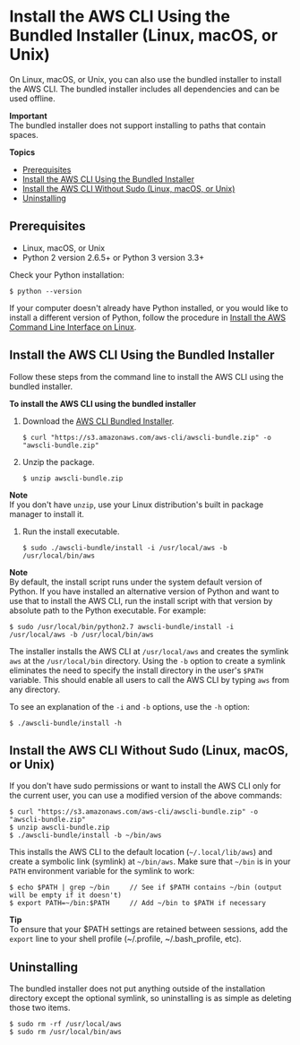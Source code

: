 # Install the AWS CLI Using the Bundled Installer \(Linux, macOS, or Unix\)<a name="awscli-install-bundle"></a>

On Linux, macOS, or Unix, you can also use the bundled installer to install the AWS CLI\. The bundled installer includes all dependencies and can be used offline\.

**Important**  
The bundled installer does not support installing to paths that contain spaces\.

**Topics**
+ [Prerequisites](#install-bundle-other-os-prereq)
+ [Install the AWS CLI Using the Bundled Installer](#install-bundle-other)
+ [Install the AWS CLI Without Sudo \(Linux, macOS, or Unix\)](#install-bundle-user)
+ [Uninstalling](#install-bundle-uninstall)

## Prerequisites<a name="install-bundle-other-os-prereq"></a>
+ Linux, macOS, or Unix
+ Python 2 version 2\.6\.5\+ or Python 3 version 3\.3\+

Check your Python installation:

```
$ python --version
```

If your computer doesn't already have Python installed, or you would like to install a different version of Python, follow the procedure in [Install the AWS Command Line Interface on Linux](awscli-install-linux.md)\.

## Install the AWS CLI Using the Bundled Installer<a name="install-bundle-other"></a>

Follow these steps from the command line to install the AWS CLI using the bundled installer\.

**To install the AWS CLI using the bundled installer**

1. Download the [AWS CLI Bundled Installer](https://s3.amazonaws.com/aws-cli/awscli-bundle.zip)\.

   ```
   $ curl "https://s3.amazonaws.com/aws-cli/awscli-bundle.zip" -o "awscli-bundle.zip"
   ```

1. Unzip the package\.

   ```
   $ unzip awscli-bundle.zip
   ```
**Note**  
If you don't have `unzip`, use your Linux distribution's built in package manager to install it\.

1. Run the install executable\.

   ```
   $ sudo ./awscli-bundle/install -i /usr/local/aws -b /usr/local/bin/aws
   ```
**Note**  
By default, the install script runs under the system default version of Python\. If you have installed an alternative version of Python and want to use that to install the AWS CLI, run the install script with that version by absolute path to the Python executable\. For example:  

   ```
   $ sudo /usr/local/bin/python2.7 awscli-bundle/install -i /usr/local/aws -b /usr/local/bin/aws
   ```

The installer installs the AWS CLI at `/usr/local/aws` and creates the symlink `aws` at the `/usr/local/bin` directory\. Using the `-b` option to create a symlink eliminates the need to specify the install directory in the user's `$PATH` variable\. This should enable all users to call the AWS CLI by typing `aws` from any directory\.

To see an explanation of the `-i` and `-b` options, use the `-h` option:

```
$ ./awscli-bundle/install -h
```

## Install the AWS CLI Without Sudo \(Linux, macOS, or Unix\)<a name="install-bundle-user"></a>

If you don't have sudo permissions or want to install the AWS CLI only for the current user, you can use a modified version of the above commands:

```
$ curl "https://s3.amazonaws.com/aws-cli/awscli-bundle.zip" -o "awscli-bundle.zip"
$ unzip awscli-bundle.zip
$ ./awscli-bundle/install -b ~/bin/aws
```

This installs the AWS CLI to the default location \(`~/.local/lib/aws`\) and create a symbolic link \(symlink\) at `~/bin/aws`\. Make sure that `~/bin` is in your `PATH` environment variable for the symlink to work:

```
$ echo $PATH | grep ~/bin     // See if $PATH contains ~/bin (output will be empty if it doesn't)
$ export PATH=~/bin:$PATH     // Add ~/bin to $PATH if necessary
```

**Tip**  
To ensure that your $PATH settings are retained between sessions, add the `export` line to your shell profile \(\~/\.profile, \~/\.bash\_profile, etc\)\.

## Uninstalling<a name="install-bundle-uninstall"></a>

The bundled installer does not put anything outside of the installation directory except the optional symlink, so uninstalling is as simple as deleting those two items\.

```
$ sudo rm -rf /usr/local/aws
$ sudo rm /usr/local/bin/aws
```